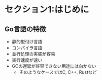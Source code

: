 # セクション1:はじめに

## Go言語の特徴
- 静的型付け言語
- コンパイラ言語
- 並行処理の実装が容易
- 実行速度が速い
- GCの遅延が許容できない用途には向かない
  - そのようなケースではC, C++, Rustなど